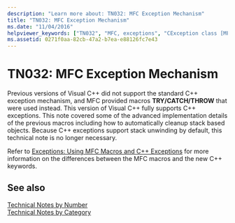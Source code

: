 ```yaml
---
description: "Learn more about: TN032: MFC Exception Mechanism"
title: "TN032: MFC Exception Mechanism"
ms.date: "11/04/2016"
helpviewer_keywords: ["TN032", "MFC, exceptions", "CException class [MFC], using"]
ms.assetid: 0271f0aa-82cb-47a2-b7ea-e88126fc7e43
---
```

# TN032: MFC Exception Mechanism

Previous versions of Visual C++ did not support the standard C++ exception mechanism, and MFC provided macros **TRY/CATCH/THROW** that were used instead. This version of Visual C++ fully supports C++ exceptions. This note covered some of the advanced implementation details of the previous macros including how to automatically cleanup stack based objects. Because C++ exceptions support stack unwinding by default, this technical note is no longer necessary.

Refer to [Exceptions: Using MFC Macros and C++ Exceptions](../mfc/exceptions-using-mfc-macros-and-cpp-exceptions.md) for more information on the differences between the MFC macros and the new C++ keywords.

## See also

[Technical Notes by Number](../mfc/technical-notes-by-number.md)<br/>
[Technical Notes by Category](../mfc/technical-notes-by-category.md)
